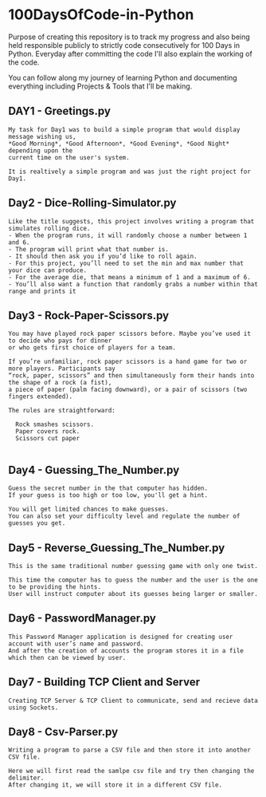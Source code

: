 # 100DaysOfCode-in-Python


Purpose of creating this repository is to track my progress and also being held responsible publicly to strictly code consecutively for 100 Days in Python.
Everyday after committing the code I'll also explain the working of the code.

You can follow along my journey of learning Python and documenting everything including Projects & Tools that I'll be making.

## DAY1 - Greetings.py

```
My task for Day1 was to build a simple program that would display message wishing us, 
*Good Morning*, *Good Afternoon*, *Good Evening*, *Good Night* depending upon the 
current time on the user's system.

It is realtively a simple program and was just the right project for Day1.
```

## Day2 - Dice-Rolling-Simulator.py

```
Like the title suggests, this project involves writing a program that simulates rolling dice. 
- When the program runs, it will randomly choose a number between 1 and 6.
- The program will print what that number is. 
- It should then ask you if you’d like to roll again. 
- For this project, you’ll need to set the min and max number that your dice can produce. 
- For the average die, that means a minimum of 1 and a maximum of 6. 
- You’ll also want a function that randomly grabs a number within that range and prints it
```

## Day3 - Rock-Paper-Scissors.py

```
You may have played rock paper scissors before. Maybe you’ve used it to decide who pays for dinner 
or who gets first choice of players for a team.

If you’re unfamiliar, rock paper scissors is a hand game for two or more players. Participants say 
“rock, paper, scissors” and then simultaneously form their hands into the shape of a rock (a fist), 
a piece of paper (palm facing downward), or a pair of scissors (two fingers extended). 

The rules are straightforward:

  Rock smashes scissors.
  Paper covers rock.
  Scissors cut paper
  
```

## Day4 - Guessing_The_Number.py

```
Guess the secret number in the that computer has hidden.
If your guess is too high or too low, you'll get a hint.

You will get limited chances to make guesses. 
You can also set your difficulty level and regulate the number of guesses you get.
```

## Day5 - Reverse_Guessing_The_Number.py

```
This is the same traditional number guessing game with only one twist.

This time the computer has to guess the number and the user is the one 
to be providing the hints.
User will instruct computer about its guesses being larger or smaller.
```

## Day6 - PasswordManager.py

```
This Password Manager application is designed for creating user account with user’s name and password. 
And after the creation of accounts the program stores it in a file which then can be viewed by user.
```

## Day7 - Building TCP Client and Server

```
Creating TCP Server & TCP Client to communicate, send and recieve data using Sockets.
```

## Day8 - Csv-Parser.py

```
Writing a program to parse a CSV file and then store it into another CSV file.

Here we will first read the samlpe csv file and try then changing the delimiter.
After changing it, we will store it in a different CSV file.
```
